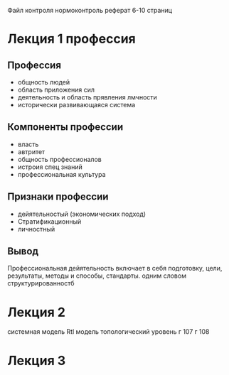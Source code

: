 Файл контроля нормоконтроль
реферат 6-10 страниц
# Лекция 1 профессия
## Профессия
+ общность людей
+ область приложения сил
+ деятельность и область прявления лмчности
+ исторически развивающаяся система
##  Компоненты профессии
+ власть
+ автритет
+ общность профессионалов
+ истроия спец знаний
+ профессиональная культура
## Признаки профессии
+ дейятельностый (экономических подход)
+ Стратификационный
+ личностный
## Вывод
Профессиональная дейятельность включает в себя подготовку, цели, результаты, методы и способы, стандарты. одним словом структурированностб

# Лекция 2
системная модель
Rtl модель 
топологический уровень 
г 107 г 108

# Лекция 3
